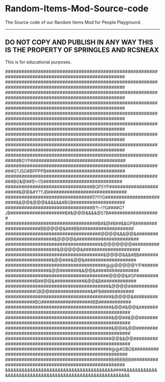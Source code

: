 # Random-Items-Mod-Source-code
The Source code of our Random Items Mod for People Playground.

----------------------------------------------------   
DO NOT COPY AND PUBLISH IN ANY WAY
THIS IS THE PROPERTY OF SPRINGLES AND RCSNEAX
----------------------------------------------------   
This is for educational purposes.
 
####################################################################################################
####################################################################################################
####################################################################################################
####################################################################################################
####################################################################################################
####################################################################################################
####################################################################################################
####################################################################################################
#############################################################BGYP###################################
###########################################################G?J5G#BPPPPB#############################
###########################################################BG&@##5!~!!5#############################
################################BGP5YP#######################&@@&#Y??JB#############################
################################5?!!!!G########################&&@@&@@@&&&&&&#BGB###################
################################B?!~!?G####G?JB####################B#&@@@&&&&@57B###################
##################################B#&@#B##&&GPB#####################BB@@@@&###BB####################
###################################@@@@&&&@@&##########################&@@@@&#######################
###################################&@@@@@@@#############################&@@@@@&#####################
####################################&@@@@&&&#BB########################&@@###&@@&###################
#####################################@@@@@@@Y!P######################&@@#######&&@@&################
######################################@@@@&#GP###################B##@@&###########&@@&B#############
######################################&@@@@######################GB@@###############&#PB############
#######################################&@@@@&####################BG###################BB############
#######################################&@@#&@@&#####################################################
#######################################&@@##&@@#####################################################
#######################################&@@#&@@######################################################
#######################################@@&&@@#######################################################
#######################################@@#GBGB######################################################
######################################BB#BBBBB######################################################
&&&&&&&&&&&&&&&&&&&&&&&&&&&&&&&&&&&&&&&####&&&&&&&&&&&&&&&&&&&&&&&&&&&&&&&&&&&&&&&&&&&&&&&&&&&&&&&&&
